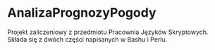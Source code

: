 # AnalizaPrognozyPogody
Projekt zaliczeniowy z przedmiotu Pracownia Języków Skryptowych. Składa się z dwóch części napisanych w Bashu i Perlu.
